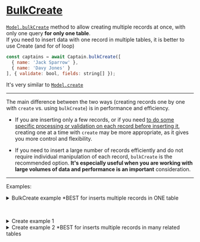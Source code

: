 # [**BulkCreate**][docBulk]

[`Model.bulkCreate`][docBulk] method to allow creating multiple records at once, with only one query **for only one table**.  
If you need to insert data with one record in multiple tables, it is better to use Create (and for of loop)

```js
const captains = await Captain.bulkCreate([
  { name: 'Jack Sparrow' },
  { name: 'Davy Jones' }
], { validate: bool, fields: string[] });
```

It's very similar to [`Model.create`][docCreate]

---

The main difference between the two ways (creating records one by one with `create` vs. using `bulkCreate`) is in performance and efficiency.

* If you are inserting only a few records, or if you need <ins>to do some specific processing or validation on each record before inserting it</ins>, creating one at a time with `create` may be more appropriate, as it gives you more control and flexibility.

* If you need to insert a large number of records efficiently and do not require individual manipulation of each record, `bulkCreate` is the recommended option. **It's especially useful when you are working with large volumes of data and performance is an important** consideration.

---

Examples:


<details>
  <summary>BulkCreate example *BEST for inserts multiple records in ONE table</summary>

  ```js
  async function crearCumplimiento(req, res) {
  const { cumplimiento } = req.body;

  try {
    // Iniciar transacción
    const transaction = await sequelize.transaction();

    // Crear el Cumplimiento
    const nuevoCumplimiento = await Cumplimiento.create(cumplimiento, { transaction });

    // Obtener el ID del Cumplimiento creado
    const cumplimientoId = nuevoCumplimiento.id;

    // Asociar el Cumplimiento con la CumpliDescription
    const cumpliDescriptionData = cumplimiento.cumpli_description;
    cumpliDescriptionData.cumplimientoId = cumplimientoId;
    const nuevaCumpliDescription = await CumpliDescription.create(cumpliDescriptionData, { transaction });

    // Asociar el CumpliDescription con las Jornadas
    const jornadasData = cumplimiento.cumpli_description.jornadas;

    // Agregar el cumpliDescId a cada objeto de jornadasData
    const jornadasDataWithIds = jornadasData.map(jornadaData => {
      jornadaData.cumpliDescId = nuevaCumpliDescription.id;
      return jornadaData;
    });

    // Crear las Jornadas utilizando bulkCreate
    await Jornadas.bulkCreate(jornadasDataWithIds, { transaction });

    // Confirmar la transacción
    await transaction.commit();

    // Enviar respuesta exitosa
    res.status(201).json({ message: 'Datos insertados correctamente' });
  } catch (error) {
    // Si ocurre un error, deshacer la transacción
    await transaction.rollback();
    console.error(error);
    res.status(500).json({ error: 'Ocurrió un error al insertar los datos' });
  }
}
  ```
</details>

 

<details>
  <summary>Create example 1</summary>

  ```js
  async function crearCumplimiento(req, res) {
  const { cumplimiento } = req.body;

  try {
    // Iniciar transacción
    const transaction = await sequelize.transaction();

    // Crear el Cumplimiento
    const nuevoCumplimiento = await Cumplimiento.create(cumplimiento, { transaction });

    // Obtener el ID del Cumplimiento creado
    const cumplimientoId = nuevoCumplimiento.id;

    // Asociar el Cumplimiento con la CumpliDescription
    const cumpliDescriptionData = cumplimiento.cumpli_description;
    cumpliDescriptionData.cumplimientoId = cumplimientoId;
    const nuevaCumpliDescription = await CumpliDescription.create(cumpliDescriptionData, { transaction });

    // Crear las Jornadas utilizando create
    const jornadasData = cumplimiento.cumpli_description.jornadas;
    const jornadasPromises = jornadasData.map(jornadaData => {
      jornadaData.cumpliDescId = nuevaCumpliDescription.id;
      return Jornadas.create(jornadaData, { transaction });
    });
    await Promise.all(jornadasPromises);

    // Confirmar la transacción
    await transaction.commit();

    // Enviar respuesta exitosa
    res.status(201).json({ message: 'Datos insertados correctamente' });
  } catch (error) {
    // Si ocurre un error, deshacer la transacción
    await transaction.rollback();
    console.error(error);
    res.status(500).json({ error: 'Ocurrió un error al insertar los datos' });
  }
}
  ```
</details>

<details>
  <summary>Create example 2 *BEST for inserts multiple records in many related tables</summary>

  ```js
  async function crearCumplimiento(req, res) {
  const cumplimientos = req.body;

  // Iniciar transacción
  const transaction = await SUGO_sequelize_connection.transaction();

  try {
      // Crear los Cumplimientos junto con CumpliDescriptions y Jornadas relacionadas
      const nuevosCumplimientos = [];
      for (const cumplimientoData of cumplimientos) {
          const nuevoCumplimiento = await Cumplimiento.create(cumplimientoData, {
              include: [{ model: CumpliDesc, include: [Jornadas] }],
              transaction,
          });
          nuevosCumplimientos.push(nuevoCumplimiento);
      }

      // Confirmar la transacción
      await transaction.commit();

      // Enviar respuesta exitosa con los Cumplimientos creados
      res.status(201).json({ message: 'Datos insertados correctamente', cumplimientos: nuevosCumplimientos });
  } catch (error) {
      // Si ocurre un error, deshacer la transacción
      await transaction.rollback();
      console.error('error in get one cumpli with desc controller', error);
      res.status(500).json({ error: `Ocurrió un error al insertar los datos: ${error.message}` });
  }
}
  ```
</details>


[docBulk]: https://sequelize.org/docs/v6/core-concepts/model-querying-basics/#creating-in-bulk
[docCreate]: https://sequelize.org/docs/v6/core-concepts/model-querying-basics/#simple-insert-queries